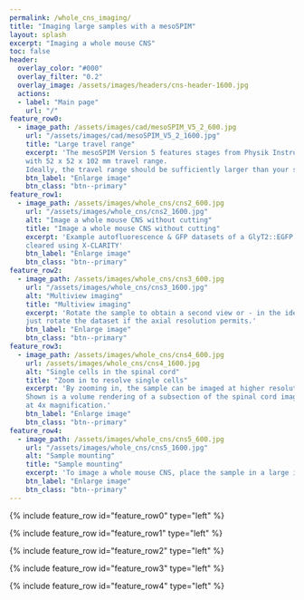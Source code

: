 ```yaml
---
permalink: /whole_cns_imaging/
title: "Imaging large samples with a mesoSPIM"
layout: splash
excerpt: "Imaging a whole mouse CNS"
toc: false
header:
  overlay_color: "#000"
  overlay_filter: "0.2"
  overlay_image: /assets/images/headers/cns-header-1600.jpg
  actions:
  - label: "Main page"
    url: "/"
feature_row0:
  - image_path: /assets/images/cad/mesoSPIM_V5_2_600.jpg
    url: "/assets/images/cad/mesoSPIM_V5_2_1600.jpg"
    title: "Large travel range"
    excerpt: 'The mesoSPIM Version 5 features stages from Physik Instrumente
    with 52 x 52 x 102 mm travel range.
    Ideally, the travel range should be sufficiently larger than your sample.  '
    btn_label: "Enlarge image"
    btn_class: "btn--primary"
feature_row1:
  - image_path: /assets/images/whole_cns/cns2_600.jpg
    url: "/assets/images/whole_cns/cns2_1600.jpg"
    alt: "Image a whole mouse CNS without cutting"
    title: "Image a whole mouse CNS without cutting"
    excerpt: 'Example autofluorescence & GFP datasets of a GlyT2::EGFP mouse CNS
    cleared using X-CLARITY'
    btn_label: "Enlarge image"
    btn_class: "btn--primary"
feature_row2:
  - image_path: /assets/images/whole_cns/cns3_600.jpg
    url: "/assets/images/whole_cns/cns3_1600.jpg"
    alt: "Multiview imaging"
    title: "Multiview imaging"
    excerpt: 'Rotate the sample to obtain a second view or - in the ideal case -
    just rotate the dataset if the axial resolution permits.'
    btn_label: "Enlarge image"
    btn_class: "btn--primary"
feature_row3:
  - image_path: /assets/images/whole_cns/cns4_600.jpg
    url: /assets/images/whole_cns/cns4_1600.jpg
    alt: "Single cells in the spinal cord"
    title: "Zoom in to resolve single cells"
    excerpt: 'By zooming in, the sample can be imaged at higher resolution.  
    Shown is a volume rendering of a subsection of the spinal cord imaged
    at 4x magnification.'
    btn_label: "Enlarge image"
    btn_class: "btn--primary"
feature_row4:
  - image_path: /assets/images/whole_cns/cns5_600.jpg
    url: "/assets/images/whole_cns/cns5_1600.jpg"
    alt: "Sample mounting"
    title: "Sample mounting"
    excerpt: 'To image a whole mouse CNS, place the sample in a large imaging cuvette (10x20x120 mm) and submerge it in an even larger immersion cuvette (40x40x120 mm).'
    btn_label: "Enlarge image"
    btn_class: "btn--primary"
---
```

{% include feature_row id="feature_row0" type="left" %}

{% include feature_row id="feature_row1" type="left" %}

{% include feature_row id="feature_row2" type="left" %}

{% include feature_row id="feature_row3" type="left" %}

{% include feature_row id="feature_row4" type="left" %}
